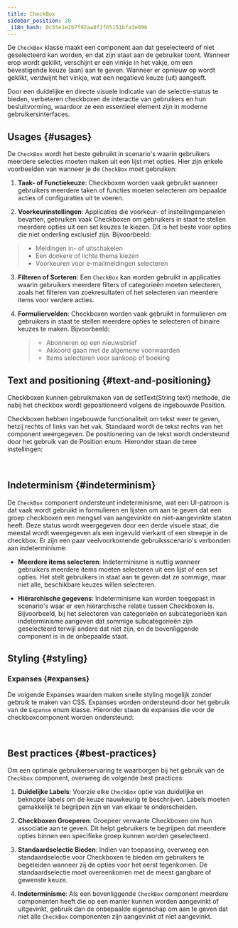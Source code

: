 ```yaml
---
title: CheckBox
sidebar_position: 20
_i18n_hash: 0c55e1e2b7f92aa8f1f65151bfa3e096
---
```

<DocChip chip="shadow" />
<DocChip chip="name" label="dwc-checkbox" />
<DocChip chip='since' label='23.01' />
<JavadocLink type="foundation" location="com/webforj/component/optioninput/CheckBox" top='true'/>

De `CheckBox` klasse maakt een component aan dat geselecteerd of niet geselecteerd kan worden, en dat zijn staat aan de gebruiker toont. Wanneer erop wordt geklikt, verschijnt er een vinkje in het vakje, om een bevestigende keuze (aan) aan te geven. Wanneer er opnieuw op wordt geklikt, verdwijnt het vinkje, wat een negatieve keuze (uit) aangeeft.

Door een duidelijke en directe visuele indicatie van de selectie-status te bieden, verbeteren checkboxen de interactie van gebruikers en hun besluitvorming, waardoor ze een essentieel element zijn in moderne gebruikersinterfaces.

## Usages {#usages}

De `CheckBox` wordt het beste gebruikt in scenario's waarin gebruikers meerdere selecties moeten maken uit een lijst met opties. Hier zijn enkele voorbeelden van wanneer je de `CheckBox` moet gebruiken:

1. **Taak- of Functiekeuze**: Checkboxen worden vaak gebruikt wanneer gebruikers meerdere taken of functies moeten selecteren om bepaalde acties of configuraties uit te voeren.

2. **Voorkeurinstellingen**: Applicaties die voorkeur- of instellingenpanelen bevatten, gebruiken vaak Checkboxen om gebruikers in staat te stellen meerdere opties uit een set keuzes te kiezen. Dit is het beste voor opties die niet onderling exclusief zijn. Bijvoorbeeld:

> - Meldingen in- of uitschakelen
> - Een donkere of lichte thema kiezen
> - Voorkeuren voor e-mailmeldingen selecteren

3. **Filteren of Sorteren**: Een `CheckBox` kan worden gebruikt in applicaties waarin gebruikers meerdere filters of categorieën moeten selecteren, zoals het filteren van zoekresultaten of het selecteren van meerdere items voor verdere acties.

4. **Formuliervelden**: Checkboxen worden vaak gebruikt in formulieren om gebruikers in staat te stellen meerdere opties te selecteren of binaire keuzes te maken. Bijvoorbeeld:
   > - Abonneren op een nieuwsbrief
   > - Akkoord gaan met de algemene voorwaarden
   > - Items selecteren voor aankoop of boeking

## Text and positioning {#text-and-positioning}

Checkboxen kunnen gebruikmaken van de <JavadocLink type="foundation" location="com/webforj/component/AbstractOptionInput" code='true' suffix='#setText(java.lang.String)'>setText(String text)</JavadocLink> methode, die nabij het checkbox wordt gepositioneerd volgens de ingebouwde <JavadocLink type="foundation" location="com/webforj/component/TextPosition" code='true' suffix=''>Position</JavadocLink>.

Checkboxen hebben ingebouwde functionaliteit om tekst weer te geven, hetzij rechts of links van het vak. Standaard wordt de tekst rechts van het component weergegeven. De positionering van de tekst wordt ondersteund door het gebruik van de <JavadocLink type="foundation" location="com/webforj/component/TextPosition" code='true' suffix=''>Position</JavadocLink> enum. Hieronder staan de twee instellingen: <br/>

<ComponentDemo 
path='/webforj/checkboxhorizontaltext?' 
javaE='https://raw.githubusercontent.com/webforj/webforj-documentation/refs/heads/main/src/main/java/com/webforj/samples/views/checkbox/CheckboxHorizontalTextView.java'
height = '200px'
/>

<br/>

## Indeterminism {#indeterminism}

De `CheckBox` component ondersteunt indeterminisme, wat een UI-patroon is dat vaak wordt gebruikt in formulieren en lijsten om aan te geven dat een groep checkboxen een mengsel van aangevinkte en niet-aangevinkte staten heeft. Deze status wordt weergegeven door een derde visuele staat, die meestal wordt weergegeven als een ingevuld vierkant of een streepje in de checkbox. Er zijn een paar veelvoorkomende gebruiksscenario's verbonden aan indeterminisme:

- **Meerdere items selecteren**: Indeterminisme is nuttig wanneer gebruikers meerdere items moeten selecteren uit een lijst of een set opties. Het stelt gebruikers in staat aan te geven dat ze sommige, maar niet alle, beschikbare keuzes willen selecteren.

- **Hiërarchische gegevens**: Indeterminisme kan worden toegepast in scenario's waar er een hiërarchische relatie tussen Checkboxen is. Bijvoorbeeld, bij het selecteren van categorieën en subcategorieën kan indeterminisme aangeven dat sommige subcategorieën zijn geselecteerd terwijl andere dat niet zijn, en de bovenliggende component is in de onbepaalde staat.

<ComponentDemo 
path='/webforj/checkboxindeterminate?' 
javaE='https://raw.githubusercontent.com/webforj/webforj-documentation/refs/heads/main/src/main/java/com/webforj/samples/views/checkbox/CheckboxIndeterminateView.java'
height = '150px'
/>

## Styling {#styling}

### Expanses {#expanses}

De volgende <JavadocLink type="foundation" location="com/webforj/component/Expanse">Expanses waarden</JavadocLink> maken snelle styling mogelijk zonder gebruik te maken van CSS. Expanses worden ondersteund door het gebruik van de `Expanse` enum klasse. Hieronder staan de expanses die voor de checkboxcomponent worden ondersteund: <br/>

<ComponentDemo 
path='/webforj/checkboxexpanse?' 
javaE='https://raw.githubusercontent.com/webforj/webforj-documentation/refs/heads/main/src/main/java/com/webforj/samples/views/checkbox/CheckboxExpanseView.java'
height = '150px'
/>

<br/>

<TableBuilder name="Checkbox" />

## Best practices {#best-practices}

Om een optimale gebruikerservaring te waarborgen bij het gebruik van de `Checkbox` component, overweeg de volgende best practices:

1. **Duidelijke Labels**: Voorzie elke `CheckBox` optie van duidelijke en beknopte labels om de keuze nauwkeurig te beschrijven. Labels moeten gemakkelijk te begrijpen zijn en van elkaar te onderscheiden.

2. **Checkboxen Groeperen**: Groepeer verwante Checkboxen om hun associatie aan te geven. Dit helpt gebruikers te begrijpen dat meerdere opties binnen een specifieke groep kunnen worden geselecteerd.

3. **Standaardselectie Bieden**: Indien van toepassing, overweeg een standaardselectie voor Checkboxen te bieden om gebruikers te begeleiden wanneer zij de opties voor het eerst tegenkomen. De standaardselectie moet overeenkomen met de meest gangbare of gewenste keuze.

4. **Indeterminisme**: Als een bovenliggende `CheckBox` component meerdere componenten heeft die op een manier kunnen worden aangevinkt of uitgevinkt, gebruik dan de onbepaalde eigenschap om aan te geven dat niet alle `CheckBox` componenten zijn aangevinkt of niet aangevinkt.
